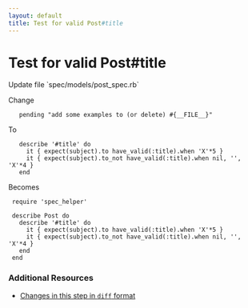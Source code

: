 ```yaml
---
layout: default
title: Test for valid Post#title
---
```


<h1 id="main">Test for valid Post#title</h1>
Update file `spec/models/post_spec.rb`

Change
<pre><code>   pending &quot;add some examples to (or delete) #{__FILE__}&quot;</code></pre>


To
<pre><code>   describe &#39;#title&#39; do
     it { expect(subject).to have_valid(:title).when &#39;X&#39;*5 }
     it { expect(subject).to_not have_valid(:title).when nil, &#39;&#39;, &#39;X&#39;*4 }
   end</code></pre>


Becomes
<pre><code> require &#39;spec_helper&#39;
&nbsp;
 describe Post do
   describe &#39;#title&#39; do
     it { expect(subject).to have_valid(:title).when &#39;X&#39;*5 }
     it { expect(subject).to_not have_valid(:title).when nil, &#39;&#39;, &#39;X&#39;*4 }
   end
 end
</code></pre>



### Additional Resources

* [Changes in this step in `diff` format](https://github.com/stevenhallen/rails_getting_started_bdd/commit/5497d64bbca1a4fa27b5a71a1976f50c297c34f8)

